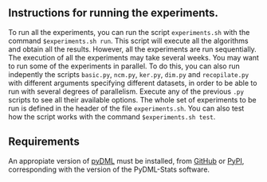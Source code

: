## Instructions for running the experiments.

To run all the experiments, you can run the script `experiments.sh` with the command `$experiments.sh run`. This script will execute all the algorithms and obtain all the results. However, all the experiments are run sequentially. The execution of all the experiments may take several weeks. You may want to run some of the experiments in parallel. To do this, you can also run indepently the scripts `basic.py`, `ncm.py`, `ker.py`, `dim.py` and `recopilate.py` with different arguments specifying different datasets, in order to be able to run with several degrees of parallelism. Execute any of the previous `.py` scripts to see all their available options. The whole set of experiments to be run is defined in the header of the file `experiments.sh`. You can also test how the script works with the command `$experiments.sh test`.

## Requirements

An appropiate version of [pyDML](https://pydml.readthedocs.io) must be installed, from [GitHub](https://github.com/jlsuarezdiaz/pyDML) or [PyPI](https://pypi.org/project/pyDML/), corresponding with the version of the PyDML-Stats software.
